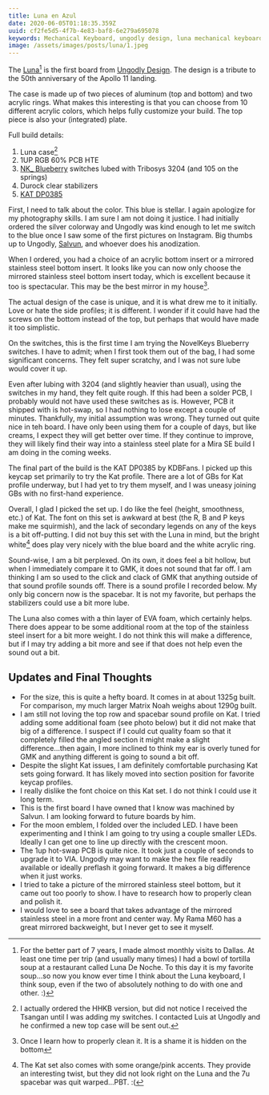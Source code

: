 ```yaml
---
title: Luna en Azul
date: 2020-06-05T01:18:35.359Z
uuid: cf2fe5d5-4f7b-4e83-baf8-6e279a695078
keywords: Mechanical Keyboard, ungodly design, luna mechanical keyboard, kat profile, KAT DP0385
image: /assets/images/posts/luna/1.jpeg
---
```


The [Luna](https://ungodly.design/products/luna-keyboard)[^1] is the first board from [Ungodly Design](https://ungodly.design/). The design is a tribute to the 50th anniversary of the Apollo 11 landing.

The case is made up of two pieces of aluminum (top and bottom) and two acrylic rings. What makes this interesting is that you can choose from 10 different acrylic colors, which helps fully customize your build. The top piece is also your (integrated) plate.

Full build details:

1. Luna case[^2]
2. 1UP RGB 60% PCB HTE
3. [NK\_ Blueberry](https://novelkeys.xyz/collections/frontpage/products/nk_-blueberry) switches lubed with Tribosys 3204 (and 105 on the springs)
4. Durock clear stabilizers
5. [KAT DP0385](https://kbdfans.com/collections/keycaps/products/kat-dp0385-keycaps-set)

First, I need to talk about the color. This blue is stellar. I again apologize for my photography skills. I am sure I am not doing it justice. I had initially ordered the silver colorway and Ungodly was kind enough to let me switch to the blue once I saw some of the first pictures on Instagram. Big thumbs up to Ungodly, [Salvun](https://salvun.com/), and whoever does his anodization.

When I ordered, you had a choice of an acrylic bottom insert or a mirrored stainless steel bottom insert. It looks like you can now only choose the mirrored stainless steel bottom insert today, which is excellent because it too is spectacular. This may be the best mirror in my house[^4].

The actual design of the case is unique, and it is what drew me to it initially. Love or hate the side profiles; it is different. I wonder if it could have had the screws on the bottom instead of the top, but perhaps that would have made it too simplistic.

On the switches, this is the first time I am trying the NovelKeys Blueberry switches. I have to admit; when I first took them out of the bag, I had some significant concerns. They felt super scratchy, and I was not sure lube would cover it up.

Even after lubing with 3204 (and slightly heavier than usual), using the switches in my hand, they felt quite rough. If this had been a solder PCB, I probably would not have used these switches as is. However, PCB it shipped with is hot-swap, so I had nothing to lose except a couple of minutes. Thankfully, my initial assumption was wrong. They turned out quite nice in teh board. I have only been using them for a couple of days, but like creams, I expect they will get better over time. If they continue to improve, they will likely find their way into a stainless steel plate for a Mira SE build I am doing in the coming weeks.

The final part of the build is the KAT DP0385 by KDBFans. I picked up this keycap set primarily to try the Kat profile. There are a lot of GBs for Kat profile underway, but I had yet to try them myself, and I was uneasy joining GBs with no first-hand experience.

Overall, I glad I picked the set up. I do like the feel (height, smoothness, etc.) of Kat. The font on this set is awkward at best (the R, B and P keys make me squirmish), and the lack of secondary legends on any of the keys is a bit off-putting. I did not buy this set with the Luna in mind, but the bright white[^3] does play very nicely with the blue board and the white acrylic ring.

Sound-wise, I am a bit perplexed. On its own, it does feel a bit hollow, but when I immediately compare it to GMK, it does not sound that far off. I am thinking I am so used to the click and clack of GMK that anything outside of that sound profile sounds off. There is a sound profile I recorded below. My only big concern now is the spacebar. It is not my favorite, but perhaps the stabilizers could use a bit more lube.

The Luna also comes with a thin layer of EVA foam, which certainly helps. There does appear to be some additional room at the top of the stainless steel insert for a bit more weight. I do not think this will make a difference, but if I may try adding a bit more and see if that does not help even the sound out a bit.

## Updates and Final Thoughts

- For the size, this is quite a hefty board. It comes in at about 1325g built. For comparison, my much larger Matrix Noah weighs about 1290g built.
- I am still not loving the top row and spacebar sound profile on Kat. I tried adding some additional foam (see photo below) but it did not make that big of a difference. I suspect if I could cut quality foam so that it completely filled the angled section it might make a slight difference...then again, I more inclined to think my ear is overly tuned for GMK and anything different is going to sound a bit off.
- Despite the slight Kat issues, I am definitely comfortable purchasing Kat sets going forward. It has likely moved into section position for favorite keycap profiles.
- I really dislike the font choice on this Kat set. I do not think I could use it long term.
- This is the first board I have owned that I know was machined by Salvun. I am looking forward to future boards by him.
- For the moon emblem, I folded over the included LED. I have been experimenting and I think I am going to try using a couple smaller LEDs. Ideally I can get one to line up directly with the crescent moon.
- The 1up hot-swap PCB is quite nice. It took just a couple of seconds to upgrade it to VIA. Ungodly may want to make the hex file readily available or ideally preflash it going forward. It makes a big difference when it just works.
- I tried to take a picture of the mirrored stainless steel bottom, but it came out too poorly to show. I have to research how to properly clean and polish it.
- I would love to see a board that takes advantage of the mirrored stainless steel in a more front and center way. My Rama M60 has a great mirrored backweight, but I never get to see it myself.

[^1]: For the better part of 7 years, I made almost monthly visits to Dallas. At least one time per trip (and usually many times) I had a bowl of tortilla soup at a restaurant called Luna De Noche. To this day it is my favorite soup...so now you know ever time I think about the Luna keyboard, I think soup, even if the two of absolutely nothing to do with one and other. :)
[^2]: I actually ordered the HHKB version, but did not notice I received the Tsangan until I was adding my switches. I contacted Luis at Ungodly and he confirmed a new top case will be sent out.
[^3]: The Kat set also comes with some orange/pink accents. They provide an interesting twist, but they did not look right on the Luna and the 7u spacebar was quit warped...PBT. :(
[^4]: Once I learn how to properly clean it. It is a shame it is hidden on the bottom
